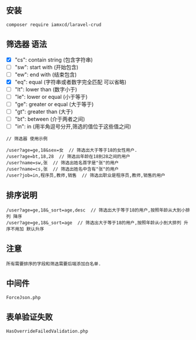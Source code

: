 

## 安装
    composer require iamxcd/laravel-crud
    
## 筛选器 语法

- [x]  "cs": contain string (包含字符串)
- [ ]  "sw": start with (开始包含)
- [ ]  "ew": end with (结束包含)
- [x]  "eq": equal (字符串或者数字完全匹配  可以省略)
- [ ]  "lt": lower than (数字小于)
- [ ]  "le": lower or equal (小于等于)
- [ ]  "ge": greater or equal (大于等于)
- [ ]  "gt": greater than (大于)
- [ ]  "bt": between (介于两者之间)
- [ ]  "in": in (用半角逗号分开,筛选的值位于这些值之间)

```
// 筛选器 使用示例

/user?age=ge,18&sex=女  // 筛选出大于等于18的女性用户.
/user?age=bt,18,28  // 筛选出年龄在18到28之间的用户
/user?name=sw,张  // 筛选出姓名首字是"张"的用户
/user?name=cs,张  // 筛选出姓名中含有"张"的用户
/user?job=in,程序员,教师,销售  // 筛选出职业是程序员,教师,销售的用户
```

## 排序说明
```
/user?age=ge,18&_sort=age,desc  // 筛选出大于等于18的用户,按照年龄从大到小排列 降序
/user?age=ge,18&_sort=age  // 筛选出大于等于18的用户,按照年龄从小到大排列 升序不用加 默认升序
```

## 注意
    所有需要排序的字段和筛选需要后端添加白名单.


## 中间件
    ForceJson.php

## 表单验证失败
    HasOverrideFailedValidation.php